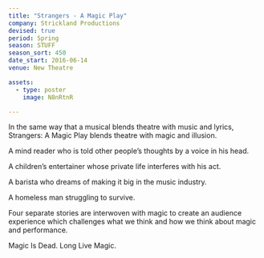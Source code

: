 ```yaml
---
title: "Strangers - A Magic Play"
company: Strickland Productions
devised: true
period: Spring
season: STUFF
season_sort: 450
date_start: 2016-06-14
venue: New Theatre

assets:
  - type: poster
    image: N8nRtnR

---
```

In the same way that a musical blends theatre with music and lyrics, Strangers: A Magic Play blends theatre with magic and illusion.

A mind reader who is told other people’s thoughts by a voice in his head.

A children’s entertainer whose private life interferes with his act.

A barista who dreams of making it big in the music industry.

A homeless man struggling to survive. 

Four separate stories are interwoven with magic to create an audience experience which challenges what we think and how we think about magic and performance.

Magic Is Dead. Long Live Magic.
